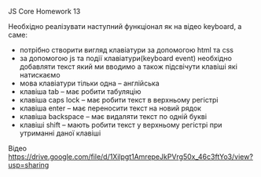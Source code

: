JS Core Homework 13

Необхідно реалізувати наступний функціонал як на відео keyboard, а саме:
  - потрібно створити вигляд клавіатури за допомогою html та css
  - за допомогою js та події клавіатури(keyboard event) необхідно добавляти текст який ми вводимо а також підсвічути клавіші які натискаємо
  - мова клавіатури тільки одна – англійська
  - клавіша tab – має робити табуляцію
  - клавіша caps lock – має робити текст в верхньому регістрі
  - клавіша enter – має переносити текст на новий рядок
  - клавіша backspace – має видаляти текст по одній букві
  - клавіші shift – мають робити текст у верхньому регістрі при утриманні даної клавіші

Відео
https://drive.google.com/file/d/1Xilpgt1AmrepeJkPVrg50x_46c3ftYo3/view?usp=sharing
